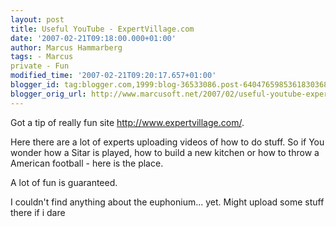 ```yaml
---
layout: post
title: Useful YouTube - ExpertVillage.com
date: '2007-02-21T09:18:00.000+01:00'
author: Marcus Hammarberg
tags: - Marcus
private - Fun
modified_time: '2007-02-21T09:20:17.657+01:00'
blogger_id: tag:blogger.com,1999:blog-36533086.post-6404765985361830368
blogger_orig_url: http://www.marcusoft.net/2007/02/useful-youtube-expertvillagecom.html
---
```


Got a tip of really fun site <http://www.expertvillage.com/>.

Here there are a lot of experts uploading videos of how to do stuff. So
if You wonder how a Sitar is played, how to build a new kitchen or how
to throw a American football - here is the place.

A lot of fun is guaranteed.

I couldn't find anything about the euphonium... yet. Might upload some
stuff there if i dare
